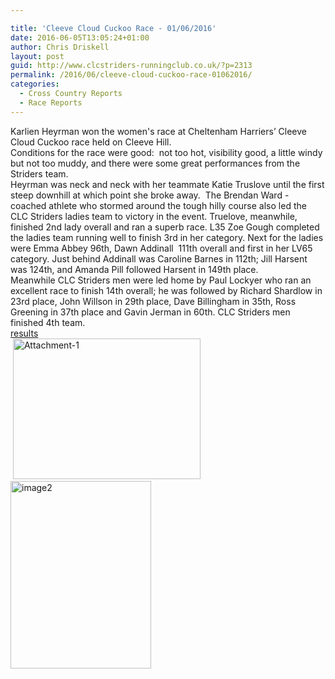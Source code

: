 ```yaml
---

title: 'Cleeve Cloud Cuckoo Race - 01/06/2016'
date: 2016-06-05T13:05:24+01:00
author: Chris Driskell
layout: post
guid: http://www.clcstriders-runningclub.co.uk/?p=2313
permalink: /2016/06/cleeve-cloud-cuckoo-race-01062016/
categories:
  - Cross Country Reports
  - Race Reports
---
```

<div>
  Karlien Heyrman won the women's race at Cheltenham Harriers’ Cleeve Cloud Cuckoo race held on Cleeve Hill.
</div>

<div>
  Conditions for the race were good:  not too hot, visibility good, a little windy but not too muddy, and there were some great performances from the Striders team.
</div>

<div>
  Heyrman was neck and neck with her teammate Katie Truslove until the first steep downhill at which point she broke away.  The Brendan Ward - coached athlete who stormed around the tough hilly course also led the CLC Striders ladies team to victory in the event. Truelove, meanwhile, finished 2nd lady overall and ran a superb race. L35 Zoe Gough completed the ladies team running well to finish 3rd in her category. Next for the ladies were Emma Abbey 96th, Dawn Addinall  111th overall and first in her LV65 category. Just behind Addinall was Caroline Barnes in 112th; Jill Harsent was 124th, and Amanda Pill followed Harsent in 149th place.
</div>

<div>
  Meanwhile CLC Striders men were led home by Paul Lockyer who ran an excellent race to finish 14th overall; he was followed by Richard Shardlow in 23rd place, John Willson in 29th place, Dave Billingham in 35th, Ross Greening in 37th place and Gavin Jerman in 60th. CLC Striders men finished 4th team.
</div>

<div>
</div>

<div>
  <a href="http://cheltenhamharriers.co.uk/public/inc/doc/cuckoo/results/cuckoo_2016_results.pdf">results</a>
</div>

<div>
</div>

<div>
   <a href="http://www.clcstriders-runningclub.co.uk/wplive/wp-content/uploads/2016/06/Attachment-1-e1464888459784.jpeg"><img class="alignnone size-medium wp-image-2302" src="http://www.clcstriders-runningclub.co.uk/wplive/wp-content/uploads/2016/06/Attachment-1-e1464888459784-300x225.jpeg" alt="Attachment-1" width="300" height="225" srcset="http://www.clcstriders-runningclub.co.uk/wplive/wp-content/uploads/2016/06/Attachment-1-e1464888459784-300x225.jpeg 300w, http://www.clcstriders-runningclub.co.uk/wplive/wp-content/uploads/2016/06/Attachment-1-e1464888459784.jpeg 640w" sizes="(max-width: 300px) 100vw, 300px" /></a>
</div>

<div>
</div>

<div>
</div>

<div>
  <a href="http://www.clcstriders-runningclub.co.uk/wplive/wp-content/uploads/2016/06/image2-e1465128477411.jpg"><img class="alignnone size-medium wp-image-2315" src="http://www.clcstriders-runningclub.co.uk/wplive/wp-content/uploads/2016/06/image2-e1465128477411-225x300.jpg" alt="image2" width="225" height="300" srcset="http://www.clcstriders-runningclub.co.uk/wplive/wp-content/uploads/2016/06/image2-e1465128477411-225x300.jpg 225w, http://www.clcstriders-runningclub.co.uk/wplive/wp-content/uploads/2016/06/image2-e1465128477411-768x1024.jpg 768w" sizes="(max-width: 225px) 100vw, 225px" /></a>
</div>